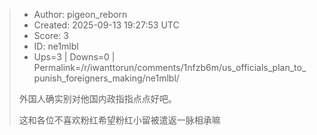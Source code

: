 > - Author: pigeon_reborn
> - Created: 2025-09-13 19:27:53 UTC
> - Score: 3
> - ID: ne1mlbl
> - Ups=3 | Downs=0 | Permalink=/r/iwanttorun/comments/1nfzb6m/us_officials_plan_to_punish_foreigners_making/ne1mlbl/
>
> 外国人确实别对他国内政指指点点好吧。
> 
> 
> 这和各位不喜欢粉红希望粉红小留被遣返一脉相承嘛
